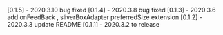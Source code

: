 [0.1.5] - 2020.3.10 bug fixed
[0.1.4] - 2020.3.8 bug fixed
[0.1.3] - 2020.3.6 add onFeedBack , sliverBoxAdapter  preferredSize extension
[0.1.2] - 2020.3.3 update README
[0.1.1] - 2020.3.2 to release

